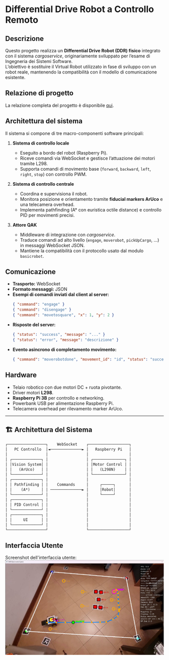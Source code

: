 # Differential Drive Robot a Controllo Remoto

## Descrizione
Questo progetto realizza un **Differential Drive Robot (DDR) fisico** integrato con il sistema *cargoservice*,
originariamente sviluppato per l’esame di Ingegneria dei Sistemi Software.  
L’obiettivo è sostituire il Virtual Robot utilizzato in fase di sviluppo con un robot reale, mantenendo la compatibilità con il modello di comunicazione esistente.

## Relazione di progetto
La relazione completa del progetto è disponibile [qui](./userDocs/relazione.pdf).

## Architettura del sistema
Il sistema si compone di tre macro-componenti software principali:

1. **Sistema di controllo locale**  
   - Eseguito a bordo del robot (Raspberry Pi).  
   - Riceve comandi via WebSocket e gestisce l’attuazione dei motori tramite L298.  
   - Supporta comandi di movimento base (`forward`, `backward`, `left`, `right`, `stop`) con controllo PWM.

2. **Sistema di controllo centrale**  
   - Coordina e supervisiona il robot.  
   - Monitora posizione e orientamento tramite **fiducial markers ArUco** e una telecamera overhead.  
   - Implementa pathfinding (A* con euristica octile distance) e controllo PID per movimenti precisi.

3. **Attore QAK**  
   - Middleware di integrazione con *cargoservice*.  
   - Traduce comandi ad alto livello (`engage`, `moverobot`, `pickUpCargo`, …) in messaggi WebSocket JSON.  
   - Mantiene la compatibilità con il protocollo usato dal modulo `basicrobot`.

## Comunicazione
- **Trasporto:** WebSocket  
- **Formato messaggi:** JSON  
- **Esempi di comandi inviati dal client al server:**
  ```json
  { "command": "engage" }
  { "command": "disengage" }
  { "command": "movetosquare", "x": 1, "y": 2 }
  ```
- **Risposte del server:**
  ```json
  { "status": "success", "message": "..." }
  { "status": "error", "message": "descrizione" }
  ```
- **Evento asincrono di completamento movimento:**
  ```json
  { "command": "moverobotdone", "movement_id": "id", "status": "success" }
  ```

## Hardware
- Telaio robotico con due motori DC + ruota pivotante.  
- Driver motori **L298**.  
- **Raspberry Pi 3B** per controllo e networking.  
- Powerbank USB per alimentazione Raspberry Pi.  
- Telecamera overhead per rilevamento marker ArUco.

---

## 🏗️ Architettura del Sistema

```
┌─────────────────┐    WebSocket    ┌──────────────────┐
│   PC Controllo  │◄──────────────► │   Raspberry Pi   │
│                 │                 │                  │
│ ┌─────────────┐ │                 │ ┌──────────────┐ │
│ │Vision System│ │                 │ │Motor Control │ │
│ │   (ArUco)   │ │                 │ │   (L298N)    │ │
│ └─────────────┘ │                 │ └──────────────┘ │
│ ┌─────────────┐ │                 │                  │
│ │ Pathfinding │ │    Commands     │     ┌─────┐      │
│ │    (A*)     │ │ ──────────────► │     │Robot│      │
│ └─────────────┘ │                 │     └─────┘      │
│ ┌─────────────┐ │                 │                  │
│ │ PID Control │ │                 │                  │
│ └─────────────┘ │                 │                  │
│ ┌─────────────┐ │                 │                  │
│ │     UI      │ │                 │                  │
│ └─────────────┘ │                 │                  │
└─────────────────┘                 └──────────────────┘
```

## Interfaccia Utente

Screenshot dell'interfaccia utente:
![UI Screenshot](./userDocs/UI.png)